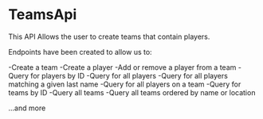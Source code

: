 # TeamsApi

This API Allows the user to create teams that contain players.

Endpoints have been created to allow us to:

-Create a team
-Create a player
-Add or remove a player from a team
-Query for players by ID
-Query for all players
-Query for all players matching a given last name
-Query for all players on a team
-Query for teams by ID
-Query all teams
-Query all teams ordered by name or location

...and more
